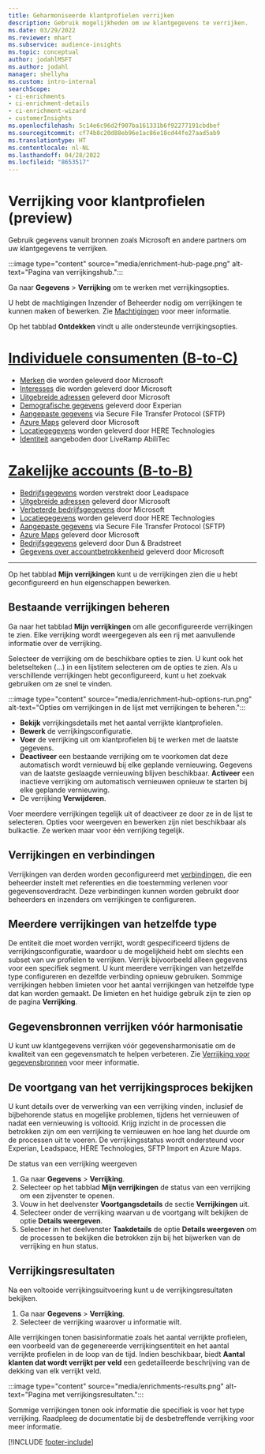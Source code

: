 ```yaml
---
title: Geharmoniseerde klantprofielen verrijken
description: Gebruik mogelijkheden om uw klantgegevens te verrijken.
ms.date: 03/29/2022
ms.reviewer: mhart
ms.subservice: audience-insights
ms.topic: conceptual
author: jodahlMSFT
ms.author: jodahl
manager: shellyha
ms.custom: intro-internal
searchScope:
- ci-enrichments
- ci-enrichment-details
- ci-enrichment-wizard
- customerInsights
ms.openlocfilehash: 5c14e6c96d2f907ba161331b6f92277191cbdbef
ms.sourcegitcommit: cf74b8c20d88eb96e1ac86e18cd44fe27aad5ab9
ms.translationtype: HT
ms.contentlocale: nl-NL
ms.lasthandoff: 04/28/2022
ms.locfileid: "8653517"
---
```

# <a name="enrichment-for-customer-profiles-preview"></a>Verrijking voor klantprofielen (preview)

Gebruik gegevens vanuit bronnen zoals Microsoft en andere partners om uw klantgegevens te verrijken.

:::image type="content" source="media/enrichment-hub-page.png" alt-text="Pagina van verrijkingshub.":::

Ga naar **Gegevens** > **Verrijking** om te werken met verrijkingsopties.  

U hebt de machtigingen Inzender of Beheerder nodig om verrijkingen te kunnen maken of bewerken. Zie [Machtigingen](permissions.md) voor meer informatie.

Op het tabblad **Ontdekken** vindt u alle ondersteunde verrijkingsopties.

# <a name="individual-consumers-b-to-c"></a>[Individuele consumenten (B-to-C)](#tab/b2c)

- [Merken](enrichment-microsoft.md) die worden geleverd door Microsoft
- [Interesses](enrichment-microsoft.md) die worden geleverd door Microsoft
- [Uitgebreide adressen](enrichment-enhanced-addresses.md) geleverd door Microsoft 
- [Demografische gegevens](enrichment-experian.md) geleverd door Experian
- [Aangepaste gegevens](enrichment-SFTP-custom-import.md) via Secure File Transfer Protocol (SFTP) 
- [Azure Maps](enrichment-azure-maps.md) geleverd door Microsoft
- [Locatiegegevens](enrichment-here.md) worden geleverd door HERE Technologies 
- [Identiteit](enrichment-liveramp.md) aangeboden door LiveRamp AbiliTec

# <a name="business-accounts-b-to-b"></a>[Zakelijke accounts (B-to-B)](#tab/b2b)

- [Bedrijfsgegevens](enrichment-leadspace.md) worden verstrekt door Leadspace
- [Uitgebreide adressen](enrichment-enhanced-addresses.md) geleverd door Microsoft 
- [Verbeterde bedrijfsgegevens](enrichment-enhanced-company-data.md) door Microsoft
- [Locatiegegevens](enrichment-here.md) worden geleverd door HERE Technologies 
- [Aangepaste gegevens](enrichment-SFTP-custom-import.md) via Secure File Transfer Protocol (SFTP) 
- [Azure Maps](enrichment-azure-maps.md) geleverd door Microsoft
- [Bedrijfsgegevens](enrichment-dnb.md) geleverd door Dun & Bradstreet
- [Gegevens over accountbetrokkenheid](enrichment-office.md) geleverd door Microsoft

---

Op het tabblad **Mijn verrijkingen** kunt u de verrijkingen zien die u hebt geconfigureerd en hun eigenschappen bewerken.

## <a name="manage-existing-enrichments"></a>Bestaande verrijkingen beheren

Ga naar het tabblad **Mijn verrijkingen** om alle geconfigureerde verrijkingen te zien. Elke verrijking wordt weergegeven als een rij met aanvullende informatie over de verrijking.

Selecteer de verrijking om de beschikbare opties te zien. U kunt ook het beletselteken (...) in een lijstitem selecteren om de opties te zien. Als u verschillende verrijkingen hebt geconfigureerd, kunt u het zoekvak gebruiken om ze snel te vinden.

:::image type="content" source="media/enrichment-hub-options-run.png" alt-text="Opties om verrijkingen in de lijst met verrijkingen te beheren.":::

- **Bekijk** verrijkingsdetails met het aantal verrijkte klantprofielen.
- **Bewerk** de verrijkingsconfiguratie.
- **Voer** de verrijking uit om klantprofielen bij te werken met de laatste gegevens.
- **Deactiveer** een bestaande verrijking om te voorkomen dat deze automatisch wordt vernieuwd bij elke geplande vernieuwing. Gegevens van de laatste geslaagde vernieuwing blijven beschikbaar. **Activeer** een inactieve verrijking om automatisch vernieuwen opnieuw te starten bij elke geplande vernieuwing.
- De verrijking **Verwijderen**.

Voer meerdere verrijkingen tegelijk uit of deactiveer ze door ze in de lijst te selecteren. Opties voor weergeven en bewerken zijn niet beschikbaar als bulkactie. Ze werken maar voor één verrijking tegelijk.

## <a name="enrichments-and-connections"></a>Verrijkingen en verbindingen

Verrijkingen van derden worden geconfigureerd met [verbindingen](connections.md), die een beheerder instelt met referenties en die toestemming verlenen voor gegevensoverdracht. Deze verbindingen kunnen worden gebruikt door beheerders en inzenders om verrijkingen te configureren.  

## <a name="multiple-enrichments-of-the-same-type"></a>Meerdere verrijkingen van hetzelfde type

De entiteit die moet worden verrijkt, wordt gespecificeerd tijdens de verrijkingsconfiguratie, waardoor u de mogelijkheid hebt om slechts een subset van uw profielen te verrijken. Verrijk bijvoorbeeld alleen gegevens voor een specifiek segment. U kunt meerdere verrijkingen van hetzelfde type configureren en dezelfde verbinding opnieuw gebruiken. Sommige verrijkingen hebben limieten voor het aantal verrijkingen van hetzelfde type dat kan worden gemaakt. De limieten en het huidige gebruik zijn te zien op de pagina **Verrijking**.

## <a name="enrich-data-sources-before-unification"></a>Gegevensbronnen verrijken vóór harmonisatie

U kunt uw klantgegevens verrijken vóór gegevensharmonisatie om de kwaliteit van een gegevensmatch te helpen verbeteren. Zie [Verrijking voor gegevensbronnen](data-sources-enrichment.md) voor meer informatie.

## <a name="see-the-progress-of-the-enrichment-process"></a>De voortgang van het verrijkingsproces bekijken

U kunt details over de verwerking van een verrijking vinden, inclusief de bijbehorende status en mogelijke problemen, tijdens het vernieuwen of nadat een vernieuwing is voltooid. Krijg inzicht in de processen die betrokken zijn om een verrijking te vernieuwen en hoe lang het duurde om de processen uit te voeren. De verrijkingsstatus wordt ondersteund voor Experian, Leadspace, HERE Technologies, SFTP Import en Azure Maps.

De status van een verrijking weergeven

1. Ga naar **Gegevens** > **Verrijking**. 
1. Selecteer op het tabblad **Mijn verrijkingen** de status van een verrijking om een zijvenster te openen. 
1. Vouw in het deelvenster **Voortgangsdetails** de sectie **Verrijkingen** uit. 
1. Selecteer onder de verrijking waarvan u de voortgang wilt bekijken de optie **Details weergeven**. 
1. Selecteer in het deelvenster **Taakdetails** de optie **Details weergeven** om de processen te bekijken die betrokken zijn bij het bijwerken van de verrijking en hun status. 

## <a name="enrichment-results"></a>Verrijkingsresultaten

Na een voltooide verrijkingsuitvoering kunt u de verrijkingsresultaten bekijken.

1. Ga naar **Gegevens** > **Verrijking**. 
1. Selecteer de verrijking waarover u informatie wilt.

Alle verrijkingen tonen basisinformatie zoals het aantal verrijkte profielen, een voorbeeld van de gegenereerde verrijkingsentiteit en het aantal verrijkte profielen in de loop van de tijd. Indien beschikbaar, biedt **Aantal klanten dat wordt verrijkt per veld** een gedetailleerde beschrijving van de dekking van elk verrijkt veld.

:::image type="content" source="media/enrichments-results.png" alt-text="Pagina met verrijkingsresultaten.":::

Sommige verrijkingen tonen ook informatie die specifiek is voor het type verrijking. Raadpleeg de documentatie bij de desbetreffende verrijking voor meer informatie.


[!INCLUDE [footer-include](includes/footer-banner.md)]
